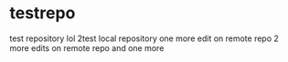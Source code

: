 # testrepo
test repository 
lol
2test
local repository
one more edit on remote repo
2 more edits on remote repo
and one more
